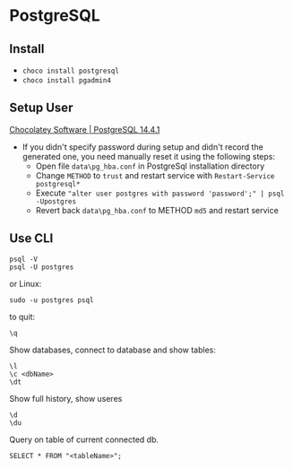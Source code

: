 # PostgreSQL

## Install

- `choco install postgresql`
- `choco install pgadmin4`

## Setup User

[Chocolatey Software | PostgreSQL 14.4.1](https://community.chocolatey.org/packages/postgresql "‌")

- If you didn't specify password during setup and didn't record the generated one, you need manually reset it using the following steps:
  - Open file `data\pg_hba.conf` in PostgreSql installation directory
  - Change `METHOD` to `trust` and restart service with `Restart-Service postgresql*`
  - Execute `"alter user postgres with password 'password';" | psql -Upostgres`
  - Revert back `data\pg_hba.conf` to METHOD `md5` and restart service

## Use CLI

``` shell
psql -V
psql -U postgres
```

or Linux:

```shell
sudo -u postgres psql
```

to quit:

```shell
\q
```

Show databases, connect to database and show tables:

```shell
\l
\c <dbName>
\dt
```

Show full history, show useres

```shell
\d
\du
```

Query on table of current connected db.

```shell
SELECT * FROM "<tableName>";
```
